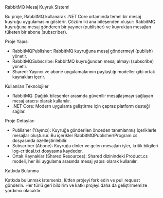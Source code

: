 RabbitMQ Mesaj Kuyruk Sistemi

Bu proje, RabbitMQ kullanarak .NET Core ortamında temel bir mesaj kuyruğu uygulamasını gösterir. Çözüm iki ana bileşenden oluşur: RabbitMQ kuyruğuna mesaj gönderen bir yayıncı (publisher) ve kuyruktan mesajları tüketen bir abone (subscriber).

Proje Yapısı

* RabbitMQPublisher: RabbitMQ kuyruğuna mesaj göndermeyi (publish) yönetir.
* RabbitMQSubscribe: RabbitMQ kuyruğundan mesaj almayı (subscribe) yönetir.
* Shared: Yayıncı ve abone uygulamalarının paylaştığı modeller gibi ortak kaynakları içerir.

Kullanılan Teknolojiler

* RabbitMQ: Dağıtık bileşenler arasında güvenilir mesajlaşmayı sağlayan mesaj aracısı olarak kullanılır.
* .NET Core: Modern uygulama geliştirme için çapraz platform desteği sağlar.


Proje Detayları

* Publisher (Yayıncı): Kuyruğa gönderilen önceden tanımlanmış içeriklerle mesajlar oluşturur. Bu içerikler RabbitMQPublisher/Program.cs dosyasında özelleştirilebilir.
* Subscriber (Abone): Kuyruğu dinler ve gelen mesajları işler, kritik bilgileri log-critical.txt dosyasına kaydeder.
* Ortak Kaynaklar (Shared Resources): Shared dizinindeki Product.cs modeli, her iki uygulama arasında mesaj yapısı olarak kullanılır.

Katkıda Bulunma

Katkıda bulunmak isterseniz, lütfen projeyi fork edin ve pull request gönderin. Her türlü geri bildirim ve katkı projeyi daha da geliştirmemize yardımcı olacaktır.
